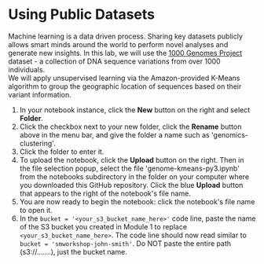 # Using Public Datasets

Machine learning is a data driven process.  Sharing key datasets publicly allows
smart minds around the world to perform novel analyses and generate new insights.
In this lab, we will use the [1000 Genomes Project](https://aws.amazon.com/1000genomes/) 
dataset - a collection of DNA sequence variations from over 1000 individuals.  
We will apply unsupervised learning via the Amazon-provided K-Means algorithm to 
group the geographic location of sequences based on their variant information.

1. In your notebook instance, click the **New** button on the right and select **Folder**.  
2. Click the checkbox next to your new folder, click the **Rename** button above in the menu bar, and give the folder a name such as 'genomics-clustering'.
3. Click the folder to enter it.
4. To upload the notebook, click the **Upload** button on the right. Then in the file selection popup, select the file 'genome-kmeans-py3.ipynb' from the notebooks subdirectory in the folder on your computer where you downloaded this GitHub repository. Click the blue **Upload** button that appears to the right of the notebook's file name.
5. You are now ready to begin the notebook:  click the notebook's file name to open it.
6. In the ```bucket = '<your_s3_bucket_name_here>'``` code line, paste the name of the S3 bucket you created in Module 1 to replace ```<your_s3_bucket_name_here>```.  The code line should now read similar to ```bucket = 'smworkshop-john-smith'```.  Do NOT paste the entire path (s3://.......), just the bucket name.